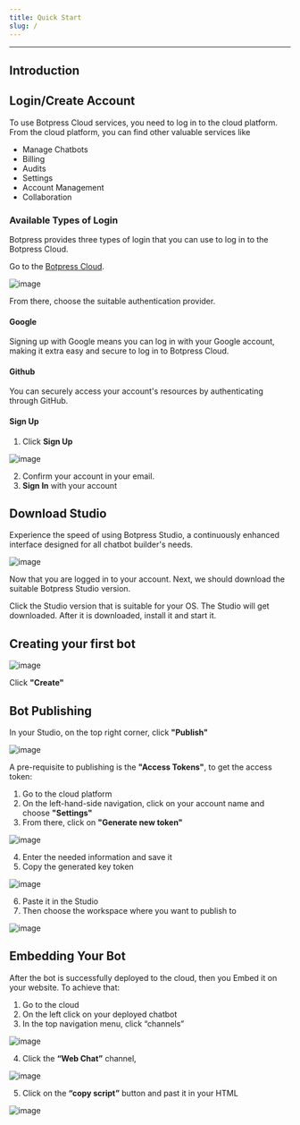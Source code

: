```yaml
---
title: Quick Start
slug: /
---
```


---

## Introduction

## Login/Create Account

To use Botpress Cloud services, you need to log in to the cloud platform. From the cloud platform, you can find other valuable services like

- Manage Chatbots
- Billing
- Audits
- Settings
- Account Management
- Collaboration

### Available Types of Login

Botpress provides three types of login that you can use to log in to the Botpress Cloud.

Go to the [Botpress Cloud](https://app.botpress.cloud).

![image](https://user-images.githubusercontent.com/89806971/200173871-95899120-77b4-4325-ae76-3550552bc500.png)


From there, choose the suitable authentication provider.

#### Google

Signing up with Google means you can log in with your Google account, making it extra easy and secure to log in to Botpress Cloud.

#### Github

You can securely access your account's resources by authenticating through GitHub.

#### Sign Up

1. Click **Sign Up**

![image](https://user-images.githubusercontent.com/89806971/200173893-d33c6615-3aaa-49c7-952d-9c67a2827ee1.png)

2. Confirm your account in your email.
3. **Sign In** with your account

## Download Studio

Experience the speed of using Botpress Studio, a continuously enhanced interface designed for all chatbot builder's needs.

![image](https://user-images.githubusercontent.com/89806971/200173916-4474ee55-9d5c-490b-a44a-d52964deb53c.png)

Now that you are logged in to your account. Next, we should download the suitable Botpress Studio version.

Click the Studio version that is suitable for your OS. The Studio will get downloaded. After it is downloaded, install it and start it.

## Creating your first bot

![image](https://user-images.githubusercontent.com/89806971/200173929-c6df34e5-6ed3-4058-b4ed-63e6fa4794a6.png)

Click **"Create"**

## Bot Publishing

In your Studio, on the top right corner, click **"Publish"**

![image](https://user-images.githubusercontent.com/89806971/200174430-a32ac84d-d81b-4924-b980-dc58a97f45c4.png)


A pre-requisite to publishing is the **"Access Tokens"**, to get the access token:

1. Go to the cloud platform
2. On the left-hand-side navigation, click on your account name and choose **"Settings"**
3. From there, click on **"Generate new token"**

![image](https://user-images.githubusercontent.com/89806971/200174464-7fc5e8ec-b928-4fbb-9d84-b848a1a4dd37.png)

4. Enter the needed information and save it
5. Copy the generated key token

![image](https://user-images.githubusercontent.com/89806971/200174528-ebbe18d7-b4bd-44ee-90bb-6e1620e8bff1.png)

6. Paste it in the Studio
7. Then choose the workspace where you want to publish to

![image](https://user-images.githubusercontent.com/89806971/200174539-69170bcc-7a62-4dc9-aefa-3e5283e6534a.png)

## Embedding Your Bot

After the bot is successfully deployed to the cloud, then you Embed it on your website. To achieve that:
1. Go to the cloud
2. On the left click on your deployed chatbot
3. In the top navigation menu, click “channels”

![image](https://user-images.githubusercontent.com/89806971/200174617-72eae66f-61b5-4c04-8829-8f770abb4c28.png)

4. Click the **“Web Chat”** channel, 

![image](https://user-images.githubusercontent.com/89806971/200174670-962b126d-2f72-4ef9-8bf1-a25889bfe39d.png)

5. Click on the **“copy script”** button and past it in your HTML

![image](https://user-images.githubusercontent.com/89806971/200174692-e565c52a-817c-46c3-991f-dd250b71011e.png)

